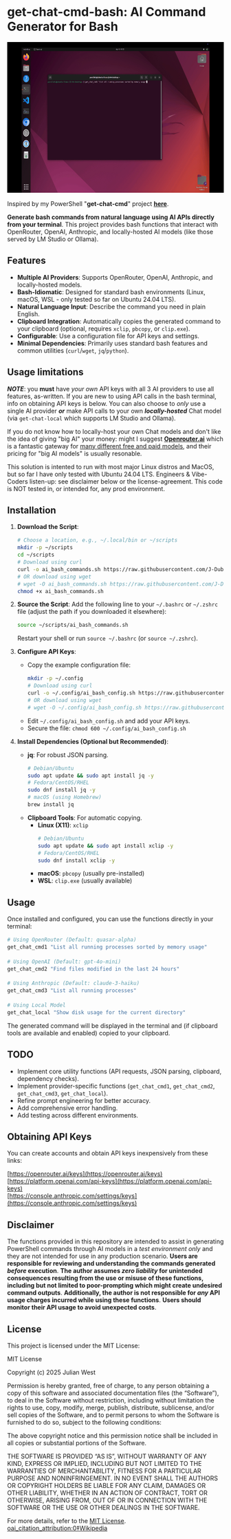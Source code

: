 # get-chat-cmd-bash: AI Command Generator for Bash

<img 
  src="https://raw.githubusercontent.com/J-DubApps/get_chat_cmd/main/get_chat_cmd.gif" 
  alt="Animated GIF" 
  width="600" 
  height="350">

Inspired by my PowerShell "**get-chat-cmd**" project [**here**](https://github.com/J-DubApps/get-chat-cmd).

**Generate bash commands from natural language using AI APIs directly from your terminal**. This project provides bash functions that interact with OpenRouter, OpenAI, Anthropic, and locally-hosted AI models (like those served by LM Studio or Ollama).

## Features

-   **Multiple AI Providers**: Supports OpenRouter, OpenAI, Anthropic, and locally-hosted models.
-   **Bash-Idiomatic**: Designed for standard bash environments (Linux, macOS, WSL - only tested so far on Ubuntu 24.04 LTS).
-   **Natural Language Input**: Describe the command you need in plain English.
-   **Clipboard Integration**: Automatically copies the generated command to your clipboard (optional, requires `xclip`, `pbcopy`, or `clip.exe`).
-   **Configurable**: Use a configuration file for API keys and settings.
-   **Minimal Dependencies**: Primarily uses standard bash features and common utilities (`curl`/`wget`, `jq`/`python`).

## Usage limitations

***NOTE***: you **must** have *your own* API keys with all 3 AI providers to use all features, as-written.  If you are new to using API calls in the bash terminal, info on obtaining API keys is below. You can also choose to *only* use a single AI provider ***or*** make API calls to your own ***locally-hosted*** Chat model (via `get-chat-local` which supports LM Studio and Ollama). 

If you do not know how to locally-host your own Chat models and don't like the idea of giving "big AI" your money: might I suggest [**Openrouter.ai**](https://openrouter.ai) which is a fantastic gateway for [many different free and paid models](https://openrouter.ai/models), and their pricing for "big AI models" is usually resonable.

This solution is intented to run with most major Linux distros and MacOS, but so far I have only tested with Ubuntu 24.04 LTS. Engineers & Vibe-Coders listen-up: see disclaimer below or the license-agreement. This code is NOT tested in, or intended for, any prod environment.


## Installation

1.  **Download the Script**:
    ```bash
    # Choose a location, e.g., ~/.local/bin or ~/scripts
    mkdir -p ~/scripts
    cd ~/scripts
    # Download using curl
    curl -o ai_bash_commands.sh https://raw.githubusercontent.com/J-DubApps/get_chat_cmd/main/ai_bash_commands.sh 
    # OR download using wget
    # wget -O ai_bash_commands.sh https://raw.githubusercontent.com/J-DubApps/get_chat_cmd/main/ai_bash_config.sh.example/ai_bash_commands.sh
    chmod +x ai_bash_commands.sh 
    ```
    <!--
    *(Note: Replace `YOUR_USERNAME/get-chat-cmd-bash` with the actual repository path once created)*
    -->
    
3.  **Source the Script**:
    Add the following line to your `~/.bashrc` or `~/.zshrc` file (adjust the path if you downloaded it elsewhere):
    ```bash
    source ~/scripts/ai_bash_commands.sh
    ```
    Restart your shell or run `source ~/.bashrc` (or `source ~/.zshrc`).

4.  **Configure API Keys**:
    -   Copy the example configuration file:
        ```bash
        mkdir -p ~/.config
        # Download using curl
        curl -o ~/.config/ai_bash_config.sh https://raw.githubusercontent.com/J-DubApps/get_chat_cmd/main/ai_bash_config.sh.example
        # OR download using wget
        # wget -O ~/.config/ai_bash_config.sh https://raw.githubusercontent.com/J-DubApps/get_chat_cmd/main/ai_bash_config.sh.example
        ```
    -   Edit `~/.config/ai_bash_config.sh` and add your API keys.
    -   Secure the file: `chmod 600 ~/.config/ai_bash_config.sh`

5.  **Install Dependencies (Optional but Recommended)**:
    -   **jq**: For robust JSON parsing.
        ```bash
        # Debian/Ubuntu
        sudo apt update && sudo apt install jq -y
        # Fedora/CentOS/RHEL
        sudo dnf install jq -y 
        # macOS (using Homebrew)
        brew install jq
        ```
    -   **Clipboard Tools**: For automatic copying.
        -   **Linux (X11)**: `xclip`
            ```bash
            # Debian/Ubuntu
            sudo apt update && sudo apt install xclip -y
            # Fedora/CentOS/RHEL
            sudo dnf install xclip -y
            ```
        -   **macOS**: `pbcopy` (usually pre-installed)
        -   **WSL**: `clip.exe` (usually available)

## Usage

Once installed and configured, you can use the functions directly in your terminal:

```bash
# Using OpenRouter (Default: quasar-alpha)
get_chat_cmd1 "List all running processes sorted by memory usage"

# Using OpenAI (Default: gpt-4o-mini)
get_chat_cmd2 "Find files modified in the last 24 hours"

# Using Anthropic (Default: claude-3-haiku)
get_chat_cmd3 "List all running processes"

# Using Local Model
get_chat_local "Show disk usage for the current directory" 
```

The generated command will be displayed in the terminal and (if clipboard tools are available and enabled) copied to your clipboard.

## TODO

-   Implement core utility functions (API requests, JSON parsing, clipboard, dependency checks).
-   Implement provider-specific functions (`get_chat_cmd1`, `get_chat_cmd2`, `get_chat_cmd3`, `get_chat_local`).
-   Refine prompt engineering for better accuracy.
-   Add comprehensive error handling.
-   Add testing across different environments.

## Obtaining API Keys

You can create accounts and obtain API keys inexpensively from these links:

 [https://openrouter.ai/keys](https://openrouter.ai/keys)  
 [https://platform.openai.com/api-keys](https://platform.openai.com/api-keys)  
 [https://console.anthropic.com/settings/keys](https://console.anthropic.com/settings/keys)

## Disclaimer

The functions provided in this repository are intended to assist in generating PowerShell commands through AI models in a *test environment only* and they are not intended for use in any production scenario. **Users are responsible for reviewing and understanding the commands generated *before* execution**. **The author assumes *zero liability* for unintended consequences resulting from the use or misuse of these functions, including but not limited to poor-prompting which might create undesired command outputs**. **Additionally, the author is not responsible for *any* API usage charges incurred while using these functions**. **Users should monitor their API usage to avoid unexpected costs**.  

## License

This project is licensed under the MIT License: 

MIT License

Copyright (c) 2025 Julian West

Permission is hereby granted, free of charge, to any person obtaining a copy
of this software and associated documentation files (the “Software”), to deal
in the Software without restriction, including without limitation the rights
to use, copy, modify, merge, publish, distribute, sublicense, and/or sell
copies of the Software, and to permit persons to whom the Software is
furnished to do so, subject to the following conditions:

The above copyright notice and this permission notice shall be included in all
copies or substantial portions of the Software.

THE SOFTWARE IS PROVIDED “AS IS”, WITHOUT WARRANTY OF ANY KIND, EXPRESS OR
IMPLIED, INCLUDING BUT NOT LIMITED TO THE WARRANTIES OF MERCHANTABILITY,
FITNESS FOR A PARTICULAR PURPOSE AND NONINFRINGEMENT. IN NO EVENT SHALL THE
AUTHORS OR COPYRIGHT HOLDERS BE LIABLE FOR ANY CLAIM, DAMAGES OR OTHER
LIABILITY, WHETHER IN AN ACTION OF CONTRACT, TORT OR OTHERWISE, ARISING FROM,
OUT OF OR IN CONNECTION WITH THE SOFTWARE OR THE USE OR OTHER DEALINGS IN THE
SOFTWARE.  

For more details, refer to the [MIT License](https://opensource.org/licenses/MIT). [oai_citation_attribution:0‡Wikipedia](https://en.wikipedia.org/wiki/MIT_License?utm_source=chatgpt.com)
